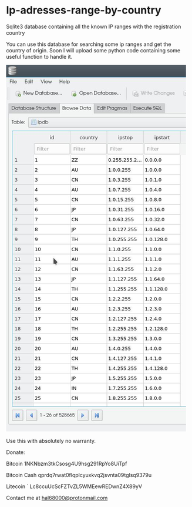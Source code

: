 # Ip-adresses-range-by-country
Sqlite3 database containing all the known IP ranges with the registration country 

You can use this database for searching some ip ranges and get the country of origin. Soon I will upload some python code containing some useful function to handle it.



![alt text](https://github.com/HAL68000/Ip-adresses-range-by-country/blob/master/Screenshot.jpg)



Use this with absolutely no warranty.

Donate:

Bitcoin       1NKNbzm3tkCsosg4U9hsg291RpYo8UiTpf

Bitcoin Cash  qprdq7rwat0flqplcyuxkvq2jsvnta09tglsq9379u

Litecoin    ` Lc8ccuUcScFZTvZL5WMEewREDwnZ4X89yV

Contact me at hal68000@protonmail.com
